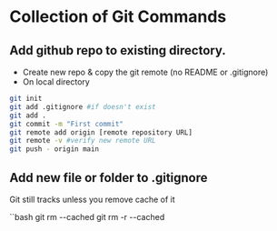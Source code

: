 # Collection of Git Commands


## Add github repo to existing directory. 

- Create new repo & copy the git remote (no README or .gitignore)
- On local directory
```bash
git init
git add .gitignore #if doesn't exist
git add . 
git commit -m "First commit" 
git remote add origin [remote repository URL]
git remote -v #verify new remote URL
git push - origin main
```
## Add new file or folder to .gitignore 

Git still tracks unless you remove cache of it

``bash
git rm --cached <file>
git rm -r --cached <folder>
```

